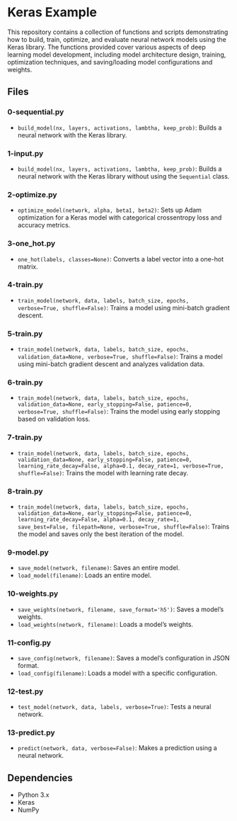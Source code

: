 # Keras Example

This repository contains a collection of functions and scripts demonstrating how to build, train, optimize, and evaluate neural network models using the Keras library. The functions provided cover various aspects of deep learning model development, including model architecture design, training, optimization techniques, and saving/loading model configurations and weights.

## Files

### 0-sequential.py
- `build_model(nx, layers, activations, lambtha, keep_prob)`: Builds a neural network with the Keras library.

### 1-input.py
- `build_model(nx, layers, activations, lambtha, keep_prob)`: Builds a neural network with the Keras library without using the `Sequential` class.

### 2-optimize.py
- `optimize_model(network, alpha, beta1, beta2)`: Sets up Adam optimization for a Keras model with categorical crossentropy loss and accuracy metrics.

### 3-one_hot.py
- `one_hot(labels, classes=None)`: Converts a label vector into a one-hot matrix.

### 4-train.py
- `train_model(network, data, labels, batch_size, epochs, verbose=True, shuffle=False)`: Trains a model using mini-batch gradient descent.

### 5-train.py
- `train_model(network, data, labels, batch_size, epochs, validation_data=None, verbose=True, shuffle=False)`: Trains a model using mini-batch gradient descent and analyzes validation data.

### 6-train.py
- `train_model(network, data, labels, batch_size, epochs, validation_data=None, early_stopping=False, patience=0, verbose=True, shuffle=False)`: Trains the model using early stopping based on validation loss.

### 7-train.py
- `train_model(network, data, labels, batch_size, epochs, validation_data=None, early_stopping=False, patience=0, learning_rate_decay=False, alpha=0.1, decay_rate=1, verbose=True, shuffle=False)`: Trains the model with learning rate decay.

### 8-train.py
- `train_model(network, data, labels, batch_size, epochs, validation_data=None, early_stopping=False, patience=0, learning_rate_decay=False, alpha=0.1, decay_rate=1, save_best=False, filepath=None, verbose=True, shuffle=False)`: Trains the model and saves only the best iteration of the model.

### 9-model.py
- `save_model(network, filename)`: Saves an entire model.
- `load_model(filename)`: Loads an entire model.

### 10-weights.py
- `save_weights(network, filename, save_format='h5')`: Saves a model’s weights.
- `load_weights(network, filename)`: Loads a model’s weights.

### 11-config.py
- `save_config(network, filename)`: Saves a model’s configuration in JSON format.
- `load_config(filename)`: Loads a model with a specific configuration.

### 12-test.py
- `test_model(network, data, labels, verbose=True)`: Tests a neural network.

### 13-predict.py
- `predict(network, data, verbose=False)`: Makes a prediction using a neural network.


## Dependencies
- Python 3.x
- Keras
- NumPy
